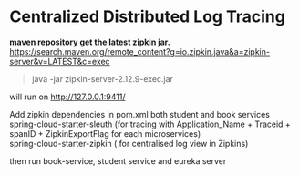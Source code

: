 # Centralized Distributed Log Tracing



<b>maven repository get the latest zipkin jar.</b><br>
https://search.maven.org/remote_content?g=io.zipkin.java&a=zipkin-server&v=LATEST&c=exec

> java -jar zipkin-server-2.12.9-exec.jar

will run on http://127.0.0.1:9411/

Add zipkin dependencies in pom.xml both student and book services <br>
spring-cloud-starter-sleuth (for tracing with Application_Name + Traceid + spanID + ZipkinExportFlag for each microservices)<br>
spring-cloud-starter-zipkin ( for centralised log view in Zipkins)

then run book-service, student service and eureka server
